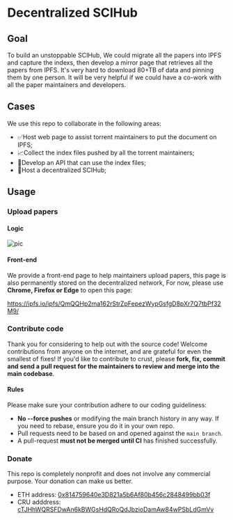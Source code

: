 # Decentralized SCIHub

## Goal

To build an unstoppable SCIHub, We could migrate all the papers into IPFS and capture the indexs, then develop a mirror page that retrieves all the papers from IPFS. It's very hard to download 80+TB of data and pinning them by one person. It will be very helpful if we could have a co-work with all the paper maintainers and developers.

## Cases

We use this repo to collaborate in the following areas:
- :white_check_mark:Host web page to assist torrent maintainers to put the document on IPFS;
- :chart_with_upwards_trend:Collect the index files pushed by all the torrent maintainers;
- :construction:Develop an API that can use the index files;
- :construction:Host a decentralized SCIHub;

## Usage

### Upload papers

#### Logic

![pic](tools/uploader/uploader-interface/src/pic/overview.png)

#### Front-end

We provide a front-end page to help maintainers upload papers, this page is also permanently stored on the decentralized network, For now, please use **Chrome, Firefox or Edge** to open this page:

https://ipfs.io/ipfs/QmQQHp2ma162rStrZpFepezWypGsfgD8pXr7Q7tbPf32M9/



### Contribute code
Thank you for considering to help out with the source code! Welcome contributions from anyone on the internet, and are grateful for even the smallest of fixes!
If you'd like to contribute to crust, please **fork, fix, commit and send a pull request for the maintainers to review and merge into the main codebase**.

#### Rules
Please make sure your contribution adhere to our coding guideliness:
- **No --force pushes** or modifying the main branch history in any way. If you need to rebase, ensure you do it in your own repo.
- Pull requests need to be based on and opened against the `main branch`.
- A pull-request **must not be merged until CI** has finished successfully.

### Donate

This repo is completely nonprofit and does not involve any commercial purpose. Your donation can make us better.

- ETH address: [0x814759640e3D821a5b6Af80b456c2848499bb03f](https://etherscan.io/address/0x814759640e3D821a5b6Af80b456c2848499bb03f)
- CRU adddress: [cTJHhWQRSFDwAn6kBWGsHdQRoQdJbzioDamAw84wPSbLdGmVv](https://crust.subscan.io/account/cTJHhWQRSFDwAn6kBWGsHdQRoQdJbzioDamAw84wPSbLdGmVv)
